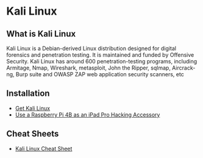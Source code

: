 # Kali Linux

## What is Kali Linux

Kali Linux is a Debian-derived Linux distribution designed for digital forensics and penetration testing. It is maintained and funded by Offensive Security. Kali Linux has around 600 penetration-testing programs, including Armitage, Nmap, Wireshark, metasploit, John the Ripper, sqlmap, Aircrack-ng, Burp suite and OWASP ZAP web application security scanners, etc


## Installation

* [Get Kali Linux](https://www.kali.org/get-kali/)
* [Use a Raspberry Pi 4B as an iPad Pro Hacking Accessory](https://cardboard-iguana.com/notes/use-a-raspberry-pi-4b-as-an-ipad-pro-hacking-accessory.html)


## Cheat Sheets
* [Kali Linux Cheat Sheet](assets/Kali-Linux-Cheat-Sheet.pdf)



